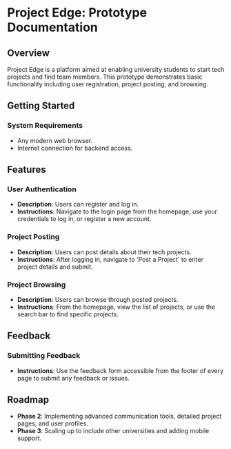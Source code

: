 # Project Edge: Prototype Documentation

## Overview
Project Edge is a platform aimed at enabling university students to start tech projects and find team members. This prototype demonstrates basic functionality including user registration, project posting, and browsing.

## Getting Started
### System Requirements
- Any modern web browser.
- Internet connection for backend access.

## Features
### User Authentication
- **Description**: Users can register and log in.
- **Instructions**: Navigate to the login page from the homepage, use your credentials to log in, or register a new account.

### Project Posting
- **Description**: Users can post details about their tech projects.
- **Instructions**: After logging in, navigate to 'Post a Project' to enter project details and submit.

### Project Browsing
- **Description**: Users can browse through posted projects.
- **Instructions**: From the homepage, view the list of projects, or use the search bar to find specific projects.

## Feedback
### Submitting Feedback
- **Instructions**: Use the feedback form accessible from the footer of every page to submit any feedback or issues.

## Roadmap
- **Phase 2**: Implementing advanced communication tools, detailed project pages, and user profiles.
- **Phase 3**: Scaling up to include other universities and adding mobile support.
